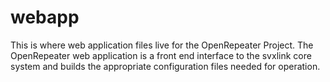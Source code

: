 # webapp
This is where web application files live for the OpenRepeater Project. The OpenRepeater web application is a front end interface to the svxlink core system and builds the appropriate configuration files needed for operation.
 
